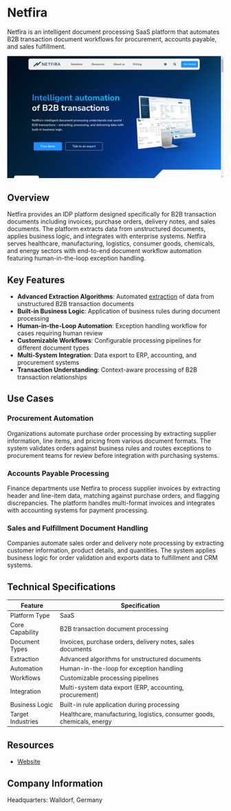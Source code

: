# Netfira

Netfira is an intelligent document processing SaaS platform that automates B2B transaction document workflows for procurement, accounts payable, and sales fulfillment.

![Netfira](assets/netfira.png)


## Overview

Netfira provides an IDP platform designed specifically for B2B transaction documents including invoices, purchase orders, delivery notes, and sales documents. The platform extracts data from unstructured documents, applies business logic, and integrates with enterprise systems. Netfira serves healthcare, manufacturing, logistics, consumer goods, chemicals, and energy sectors with end-to-end document workflow automation featuring human-in-the-loop exception handling.

## Key Features

- **Advanced Extraction Algorithms**: Automated [extraction](../../capabilities/extraction/index.md) of data from unstructured B2B transaction documents
- **Built-in Business Logic**: Application of business rules during document processing
- **Human-in-the-Loop Automation**: Exception handling workflow for cases requiring human review
- **Customizable Workflows**: Configurable processing pipelines for different document types
- **Multi-System Integration**: Data export to ERP, accounting, and procurement systems
- **Transaction Understanding**: Context-aware processing of B2B transaction relationships

## Use Cases

### Procurement Automation
Organizations automate purchase order processing by extracting supplier information, line items, and pricing from various document formats. The system validates orders against business rules and routes exceptions to procurement teams for review before integration with purchasing systems.

### Accounts Payable Processing
Finance departments use Netfira to process supplier invoices by extracting header and line-item data, matching against purchase orders, and flagging discrepancies. The platform handles multi-format invoices and integrates with accounting systems for payment processing.

### Sales and Fulfillment Document Handling
Companies automate sales order and delivery note processing by extracting customer information, product details, and quantities. The system applies business logic for order validation and exports data to fulfillment and CRM systems.

## Technical Specifications

| Feature | Specification |
|---------|---------------|
| Platform Type | SaaS |
| Core Capability | B2B transaction document processing |
| Document Types | Invoices, purchase orders, delivery notes, sales documents |
| Extraction | Advanced algorithms for unstructured documents |
| Automation | Human-in-the-loop for exception handling |
| Workflows | Customizable processing pipelines |
| Integration | Multi-system data export (ERP, accounting, procurement) |
| Business Logic | Built-in rule application during processing |
| Target Industries | Healthcare, manufacturing, logistics, consumer goods, chemicals, energy |

## Resources

- [Website](https://netfira.com)

## Company Information

Headquarters: Walldorf, Germany 